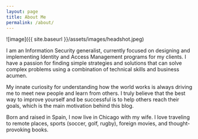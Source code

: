 ```yaml
---
layout: page
title: About Me
permalink: /about/
---
```

![image]({{ site.baseurl }}/assets/images/headshot.jpeg)

I am an Information Security generalist, currently focused on designing and implementing Identity and Access Management programs for my clients. I have a passion for finding simple strategies and solutions that can solve complex problems using a combination of technical skills and business acumen.

My innate curiosity for understanding how the world works is always driving me to meet new people and learn from others. I truly believe that the best way to improve yourself and be successful is to help others reach their goals, which is the main motivation behind this blog.

Born and raised in Spain, I now live in Chicago with my wife. I love traveling to remote places, sports (soccer, golf, rugby), foreign movies, and thought-provoking books.
